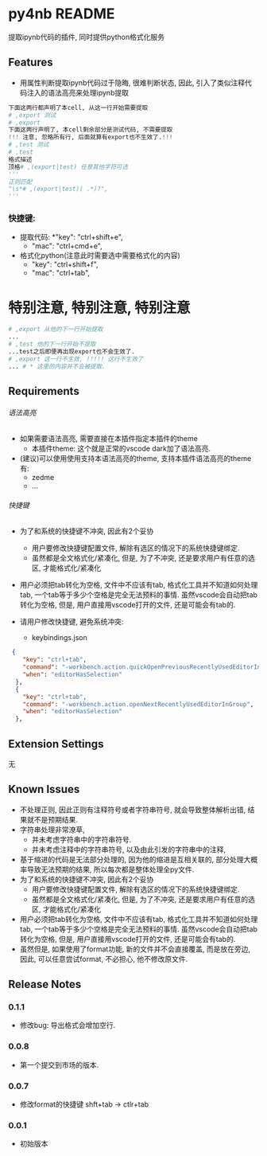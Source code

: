 # py4nb README

提取ipynb代码的插件, 同时提供python格式化服务

## Features
* 用属性判断提取ipynb代码过于隐晦, 很难判断状态, 因此, 引入了类似注释代码注入的语法高亮来处理ipynb提取
```python
下面这两行都声明了本cell, 从这一行开始需要提取
# ,export 测试
# ,export
下面这两行声明了, 本cell剩余部分是测试代码, 不需要提取
!!! 注意, 忽略所有行, 后面就算有export也不生效了.!!!
# ,test 测试
# ,test
格式描述
顶格# ,(export|test) 任意其他字符可选
'''
正则匹配
^\s*# ,(export|test)( .*)?",
'''
```
### 快捷键:
* 提取代码:
  *"key": "ctrl+shift+e",
  * "mac": "ctrl+cmd+e",
* 格式化python(注意此时需要选中需要格式化的内容)      
  * "key": "ctrl+shift+f",
  * "mac": "ctrl+tab",
# 特别注意, 特别注意, 特别注意
```python
# ,export 从他的下一行开始提取
...
# ,test 他的下一行开始不提取
...test之后即便再出现export也不会生效了.
# ,export 这一行不生效, !!!!! 这行不生效了
... # * 这里的内容并不会被提取.
```
## Requirements
###### 语法高亮
* 如果需要语法高亮, 需要直接在本插件指定本插件的theme
  * 本插件theme: 这个就是正常的vscode dark加了语法高亮. 
* (建议)可以使用使用支持本语法高亮的theme, 支持本插件语法高亮的theme有:
  * zedme
  * ...
###### 快捷键
* 为了和系统的快捷键不冲突, 因此有2个妥协
  * 用户要修改快捷键配置文件, 解除有选区的情况下的系统快捷键绑定.
  * 虽然都是全文格式化/紧凑化, 但是, 为了不冲突, 还是要求用户有任意的选区, 才能格式化/紧凑化
* 用户必须把tab转化为空格, 文件中不应该有tab, 格式化工具并不知道如何处理tab, 一个tab等于多少个空格是完全无法预料的事情. 虽然vscode会自动把tab转化为空格, 但是, 用户直接用vscode打开的文件, 还是可能会有tab的.

* 请用户修改快捷键, 避免系统冲突:
  * keybindings.json
```json
 {
    "key": "ctrl+tab",
    "command": "-workbench.action.quickOpenPreviousRecentlyUsedEditorInGroup",
    "when": "editorHasSelection"
  },
  {
    "key": "ctrl+tab", 
    "command": "-workbench.action.openNextRecentlyUsedEditorInGroup",
    "when": "editorHasSelection"
  },

```

## Extension Settings

无

## Known Issues
* 不处理正则, 因此正则有注释符号或者字符串符号, 就会导致整体解析出错, 结果就不是预期结果.
* 字符串处理非常潦草, 
  * 并未考虑字符串中的字符串符号.
  * 并未考虑注释中的字符串符号, 以及由此引发的字符串中的注释, 
* 基于缩进的代码是无法部分处理的, 因为他的缩进是互相关联的, 部分处理大概率导致无法预期的结果, 所以每次都是整体处理全py文件. 
* 为了和系统的快捷键不冲突, 因此有2个妥协
  * 用户要修改快捷键配置文件, 解除有选区的情况下的系统快捷键绑定.
  * 虽然都是全文格式化/紧凑化, 但是, 为了不冲突, 还是要求用户有任意的选区, 才能格式化/紧凑化
* 用户必须把tab转化为空格, 文件中不应该有tab, 格式化工具并不知道如何处理tab, 一个tab等于多少个空格是完全无法预料的事情. 虽然vscode会自动把tab转化为空格, 但是, 用户直接用vscode打开的文件, 还是可能会有tab的.
* 虽然但是, 如果使用了format功能, 新的文件并不会直接覆盖, 而是放在旁边, 因此, 可以任意尝试format, 不必担心, 他不修改原文件.
## Release Notes
### 0.1.1
* 修改bug: 导出格式会增加空行.
### 0.0.8
* 第一个提交到市场的版本.

### 0.0.7
* 修改format的快捷键 shft+tab -> ctlr+tab

### 0.0.1
* 初始版本
